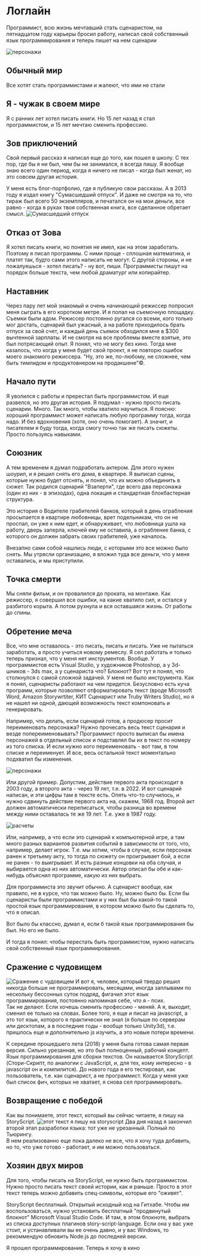 # Логлайн
Программист, всю жизнь мечтавший стать сценаристом, на пятнадцатом году карьеры бросил работу, написал свой собственный язык программирования и теперь пишет на нем сценарии

![персонажи](https://raw.githubusercontent.com/freewebtime/storyscriptOrigins/master/resources/storyscript_showcase.png)

## Обычный мир  
Все хотят стать программистами и жалеют, что ими не стали
## Я - чужак в своем мире  
Я с ранних лет хотел писать книги. 
Но 15 лет назад я стал программистом, и 15 лет мечтаю сменить профессию.

## Зов приключений
Свой первый рассказ я написал еще до того, как пошел в школу. С тех пор, где бы я ни был, чем бы ни занимался, я всегда пишу. Я вообще знаю всего один период, когда я ничего не писал - когда был женат, но это совсем другая история.
 
У меня есть блог-портфолио, где я публикую свои рассказы. 
А в 2013 году я издал книгу "Сумасшедший отпуск". И даже не смотря на то, что тираж был всего 50 экземпляров, и печатался он на мои деньги, все равно - когда в руках твоя собственная книга, все сделанное обретает смысл.
![Сумасшедший отпуск](https://raw.githubusercontent.com/freewebtime/storyscriptOrigins/master/resources/book.png)

## Отказ от Зова
Я хотел писать книги, но понятия не имел, как на этом заработать. 
Поэтому я писал программы. С ними проще - сплошная математика, и платят так, будто сами этого написать не могут.
С другой стороны, и не пожалуешься - хотел писать? - ну вот, пиши. Программисты пишут на порядок больше текста, чем любой драматург или копирайтер. 

## Наставник
Через пару лет мой знакомый и очень начинающий режиссер попросил меня сыграть в его коротком метре. И я попал на съемочную площадку. 
Съемки были адом. Режиссер постоянно ругался со всеми, кого только мог достать, сценарий был ужасный, а на работе приходилось брать отпуск за свой счет, и каждый день съемок обходился мне в $300 вычтенной зарплаты. И не смотря на все проблемы вместе взятые, это был потрясающий опыт. 
Я понял, что не могу без кино. 
Тогда мне казалось, что когда у меня будет свой проект, я не повторю ошибок моего знакомого режиссера. "Ну, это же, по-любому, не сложнее, чем быть тимлидом и продуктовнером на продакшене"©. 

## Начало пути
Я уволился с работы и пререстал быть программистом. И еще развелся, но это другая история.
Я подумал - нужно просто писать сценарии. Много. Так много, чтобы хватило научиться. Я поясню: хороший программист может написать любую программу тогда, когда надо. И без вдохновения (хотя, оно очень помогает). А значит, и писателем я буду тогда, когда смогу точно так же писать сюжеты. Просто пользуясь навыками.

## Союзник
А тем временем я думал подработать актером. Для этого нужен шоурил, и я решил снять его дома, в квартире. Я выписал сцены, которые нужно будет отснять, и понял, что их можно объединить в сюжет. Так родился сценарий "Взаперти", где всего два персонажа (один из них - в эпизодах), одна локация и стандартная блокбастерная структура. 
 
Это история о Водителе грабителей банков, который в день ограбления просыпается в квартире любовницы, врет подельникам, что он не проспал, он уже к ним едет, и обнаруживает, что любовница ушла на работу, дверь заперла, ключей ему не оставила, а ограбление банка, с которого он должен забрать своих грабителей, уже началось.

Внезапно сами собой нашлись люди, с которыми это все можно было снять. Мы утрясли организацию, я вложил туда все деньги, что у меня оставались, и мы приступили.
## Точка смерти
Мы сняли фильм, и он провалился до проката, на монтаже. Как режиссер, я совершил все ошибки, на какие хватило сил, и остался у разбитого корыта.
А потом рухнула и вся оставшаяся жизнь. От работы до спины.

## Обретение меча
Все, что мне оставалось - это писать, писать и писать. Уже не пытаться заработать, а просто учиться новому ремеслу.
Я сел работать и только теперь признал, что у меня нет инструментов. Вообще. У программистов есть Visual Studio, у художников Photoshop, а у 3d-шников - 3ds max, а у сценариста что? Блокнот? Вот тут я понял, что столкнулся с самой сложной задачей. У меня не было инструмента. 
Как я понял, сценаристы работают на чем придется. Безусловно есть куча программ, которые позволяют отформатировать текст (вроде Microsoft Word, Amazon Storywrtiter, КИТ Сценарист или Truby Writers Studio), но я не нашел ни одной, дающей возможность текст компоновать и генерировать. 
   
Например, что делать, если сценарий готов, а продюсер просит переименовать персонажа? Нужно прочесать весь текст сценария и везде попереименовывать? Программист просто выписал бы имена персонажей в отдельный список и подставлял бы их в текст по номеру из того списка. И если нужно кого переименовать - вот там, в том списке и переименует. И все, весь остальной текст моментально подхватил бы изменения.
 
![персонажи](https://raw.githubusercontent.com/freewebtime/storyscriptOrigins/master/resources/characters.png)

Или другой пример. Допустим, действие первого акта происходит в 2003 году, а второго акта - через 19 лет, т.е. в 2022. И вот сценарий написан, и эти цифры там в тексте есть. 
Опять что-то случилось, и нужно сдвинуть действие первого акта на, скажем, 1968 год. Второй акт должен автоматически переписаться, чтобы разница во времени между ними оставалась те же 19 лет. Т.е. уже в 1987 году.
 
![расчеты](https://raw.githubusercontent.com/freewebtime/storyscriptOrigins/master/resources/calculations.png)
     
Или, например, а что если это сценарий к компьютерной игре, а там много разных вариантов развития событий в зависимости от того, что, например, делает игрок. Т.е. мы хотим, чтобы в случае, если персонаж ранен к третьему акту, то тогда по сюжету он проигрывает бой, а если не ранен - то выигрывает. И есть разные концовки на оба случая, и выбирается одна из них автоматически. Автор описал бы обе и как-нибудь объяснил программе, какую из них выбрать. 

Для программиста это звучит обычно. А сценарист вообще, как правило, не в курсе, что так можно было.
Ну, можно было бы. Если бы сценаристы были программистами и у них был бы какой-то такой простой язык программирования, в котором можно было бы сделать то, что я описал.

Вот было бы классно, думал я, если б такой язык программирования бы был. Но его не было. 
 
И тогда я понял: чтобы перестать быть программистом, нужно написать свой собственный язык программирования.
## Сражение с чудовищем
![Сражение с чудовищем](https://raw.githubusercontent.com/freewebtime/storyscriptOrigins/master/resources/writing_on_typescript.png)
И вот я, человек, который твердо решил никогда больше не программировать, месяцами, иногда заплывами по нескольку бессонных суток подряд, фигачил этот язык программирования, постоянно напоминая себе, что я - псих.  
Так не делают. Если хочешь сменить профессию - меняй. А я, выходит, сменил ее только на словах. 
Более того, я еще и писал на javascript, а это тот язык, которого я практически не знал (я больше по серверам или десктопам, а в последние годы - вообще только Unity3d), т.е. пришлось еще и дополнительно js изучить, а это новые потери времени.

К середине прошедшего лета (2018) у меня была готова самая первая версия. Сильно урезанная, но это был полноценный, рабочий концепт. Язык программирования для сборки текстов. Он называется StoryScript (Стори-Скрипт, по аналогии с JavaScript, и, для тех, кому интересно - в javascript он и компилится). До нового года я его тестировал, как пользователь, т.е. как сценарист, а не программист. Когда у меня уже был список фич, которых не хватает, я снова сел программировать.

## Возвращение с победой
Как вы понимаете, этот текст, который вы сейчас читаете, я пишу на StoryScript.
![этот текст я пишу на storyscript](https://raw.githubusercontent.com/freewebtime/storyscriptOrigins/master/resources/writing_on_storyscript.png)
Два дня назад я закончил второй этап разработки языка: тот уже не урезанный. Полный по Тьюрингу.  
В нем реализованно еще пока далеко не все, что я хочу туда добавить, но то, что уже готово - работает, и им можно пользоваться.
## Хозяин двух миров
Для того, чтобы писать на StoryScript, не нужно быть программистом. Нужно просто писать текст своей истории, как и раньше. Просто в этот текст теперь можно добавить спец-символы, которые его "оживят". 

StoryScript бесплатный. Открытый исходный код на Гитхабе. 
Чтобы им воспользоваться, нужно установить бесплатный "продвинутый блокнот" Microsoft Visual Studio Code. И там, в этом блокноте, выбрать из списка доступных плагинов story-script-language. Если она у вас уже стоит, и устанавливали вы ее очень давно, и у вас Windows, то рекоммендую обновить Node.js до последней версии.

Я прошел программирование. Теперь я хочу в кино

